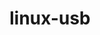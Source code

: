 ---
parent_project: linux
permalink: /engineering/projects/linux/linux-usb/
project_link_name: linux-usb
project_stats: 'true'
title: linux-usb
---